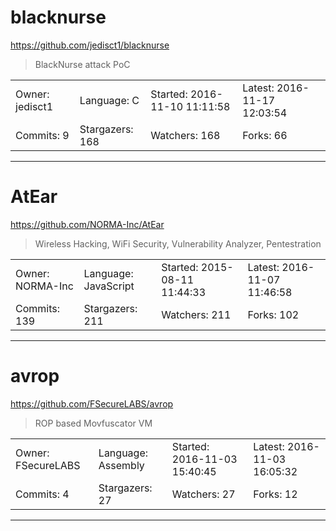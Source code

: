 # blacknurse

https://github.com/jedisct1/blacknurse
<blockquote>
BlackNurse attack PoC
</blockquote>

<table>
<tr><td>Owner: jedisct1</td>
    <td>Language: C</td>
    <td>Started: 2016-11-10 11:11:58</td>
    <td>Latest: 2016-11-17 12:03:54</td></tr>
<tr><td>Commits: 9</td>
    <td>Stargazers: 168</td>
    <td>Watchers: 168</td>
    <td>Forks: 66</td></tr>
</table>

---

# AtEar

https://github.com/NORMA-Inc/AtEar
<blockquote>
Wireless Hacking, WiFi Security, Vulnerability Analyzer, Pentestration
</blockquote>

<table>
<tr><td>Owner: NORMA-Inc</td>
    <td>Language: JavaScript</td>
    <td>Started: 2015-08-11 11:44:33</td>
    <td>Latest: 2016-11-07 11:46:58</td></tr>
<tr><td>Commits: 139</td>
    <td>Stargazers: 211</td>
    <td>Watchers: 211</td>
    <td>Forks: 102</td></tr>
</table>

---

# avrop

https://github.com/FSecureLABS/avrop
<blockquote>
ROP based Movfuscator VM
</blockquote>

<table>
<tr><td>Owner: FSecureLABS</td>
    <td>Language: Assembly</td>
    <td>Started: 2016-11-03 15:40:45</td>
    <td>Latest: 2016-11-03 16:05:32</td></tr>
<tr><td>Commits: 4</td>
    <td>Stargazers: 27</td>
    <td>Watchers: 27</td>
    <td>Forks: 12</td></tr>
</table>

---

